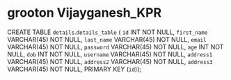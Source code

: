 # grooton Vijayganesh_KPR
CREATE TABLE `details`.`details_table` (
  `id` INT NOT NULL,
  `first_name` VARCHAR(45) NOT NULL,
  `last_name` VARCHAR(45) NOT NULL,
  `email` VARCHAR(45) NOT NULL,
  `password` VARCHAR(45) NOT NULL,
  `age` INT NOT NULL,
  `dob` INT NOT NULL,
  `username` VARCHAR(45) NOT NULL,
  `address1` VARCHAR(45) NOT NULL,
  `address2` VARCHAR(45) NOT NULL,
  `address3` VARCHAR(45) NOT NULL,
  PRIMARY KEY (`id`));
